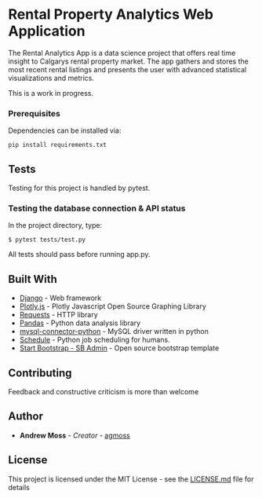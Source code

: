 # Rental Property Analytics Web Application

The Rental Analytics App is a data science project that offers real time insight to Calgarys rental property market. The app gathers and stores the most recent rental listings and presents the user with advanced statistical visualizations and metrics.  

This is a work in progress.


### Prerequisites

Dependencies can be installed via:

```
pip install requirements.txt
```
## Tests

Testing for this project is handled by pytest.

### Testing the database connection & API status

 In the project directory, type:

```
$ pytest tests/test.py
```

All tests should pass before running app.py.

## Built With

* [Django](https://www.djangoproject.com/) - Web framework
* [Plotly.js](https://plot.ly/javascript/) - Plotly Javascript Open Source Graphing Library
* [Requests](http://docs.python-requests.org/en/master/) - HTTP library 
* [Pandas](https://pandas.pydata.org/) - Python data analysis library
* [mysql-connector-python](https://pypi.org/project/mysql-connector-python/) - MySQL driver written in python
* [Schedule](https://pypi.org/project/schedule/) - Python job scheduling for humans.
* [Start Bootstrap - SB Admin](https://github.com/BlackrockDigital/startbootstrap-sb-admin) - Open source bootstrap template

## Contributing

Feedback and constructive criticism is more than welcome

## Author

* **Andrew Moss** - *Creator* - [agmoss](https://github.com/agmoss)

## License

This project is licensed under the MIT License - see the [LICENSE.md](LICENSE.md) file for details
